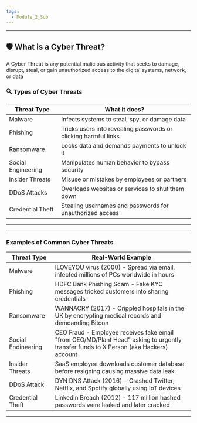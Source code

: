 ```yaml
---
tags:
  - Module_2_Sub
---
```


---

## 🛡️ What is a Cyber Threat?

A Cyber Threat is any potential malicious activity that seeks to damage, disrupt, steal, or gain unauthorized access to the digital systems, network, or data

### 🔍 Types of Cyber Threats

| Threat Type        | What it **does**?                                               |
| ------------------ | --------------------------------------------------------------- |
| Malware            | Infects systems to steal, spy, or damage data                   |
| Phishing           | Tricks users into revealing passwords or clicking harmful links |
| Ransomware         | Locks data and demands payments to unlock it                    |
| Social Engineering | Manipulates human behavior to bypass security                   |
| Insider Threats    | Misuse or mistakes by employees or partners                     |
| DDoS Attacks       | Overloads websites or services to shut them down                |
| Credential Theft   | Stealing usernames and passwords for unauthorized access        |

---


---

### Examples of Common Cyber Threats

| Threat Type        | Real-World Example                                                                                                                    |
| ------------------ | ------------------------------------------------------------------------------------------------------------------------------------- |
| Malware            | ILOVEYOU virus (2000) - Spread via email, infected millions of PCs worldwide in hours                                                 |
| Phishing           | HDFC Bank Phishing Scam - Fake KYC messages tricked customers into sharing credentials                                                |
| Ransomware         | WANNACRY (2017) - Crippled hospitals in the UK by encrypting medical records and demoanding Bitcon                                    |
| Social Endineering | CEO Fraud - Employee receives fake email "from CEO/MD/Plant Head" asking to urgently transfer funds to X Person (aka Hackers) account |
| Insider Threats    | SaaS employee downloads customer database before resigning causing massive data leak                                                  |
| DDoS Attack        | DYN DNS Attack (2016) - Crashed Twitter, Netflix, and Spotify globally using IoT devices                                              |
| Credential Theft   | LinkedIn Breach (2012) - 117 million hashed passwords were leaked and later cracked                                                   |

---